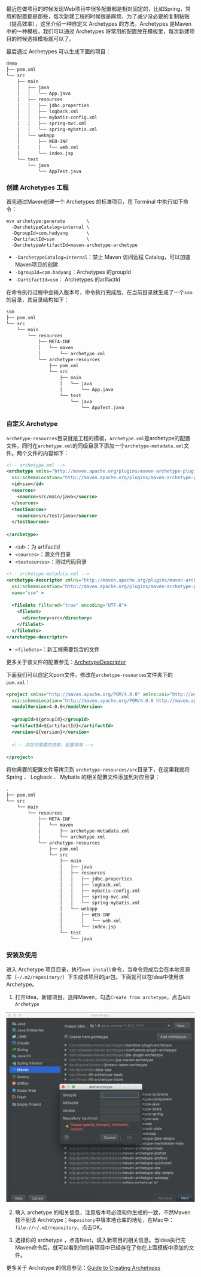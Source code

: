 
最近在做项目的时候发现Web项目中很多配置都是相对固定的，比如Spring，常用的配置都是那些，每次新建工程的时候很是麻烦，为了减少没必要的复制粘贴（提高效率），这里介绍一种自定义 Archetypes 的方法。Archetypes 是Maven中的一种模板，我们可以通过 Archetypes 将常用的配置放在模板里，每次新建项目的时候选择模板就可以了。

<!--more-->

最后通过 Archetypes 可以生成下面的项目：

```
demo
├── pom.xml
└── src
    ├── main
    │   ├── java
    │   │   └── App.java
    │   ├── resources
    │   │   ├── jdbc.properties
    │   │   ├── logback.xml
    │   │   ├── mybatis-config.xml
    │   │   ├── spring-mvc.xml
    │   │   └── spring-mybatis.xml
    │   └── webapp
    │       ├── WEB-INF
    │       │   └── web.xml
    │       └── index.jsp
    └── test
        └── java
            └── AppTest.java
```

### 创建 Archetypes 工程

首先通过Maven创建一个 Archetypes 的标准项目，在 Terminal 中执行如下命令：

```Shell
mvn archetype:generate        \
  -DarchetypeCatalog=internal \
  -DgroupId=com.hadyang       \
  -DartifactId=ssm            \
  -DarchetypeArtifactId=maven-archetype-archetype
```

  - `-DarchetypeCatalog=internal`：禁止 Maven 访问远程 Catalog，可以加速Maven项目的创建
  - `-DgroupId=com.hadyang`：Archetypes 的groupId
  - `-DartifactId=ssm`： Archetypes 的arifactId

在命令执行过程中会输入版本号，命令执行完成后，在当前目录就生成了一个`ssm`的目录，其目录结构如下：

```
ssm
├── pom.xml
└── src
    └── main
        └── resources
            ├── META-INF
            │   └── maven
            │       └── archetype.xml
            └── archetype-resources
                ├── pom.xml
                └── src
                    ├── main
                    │   └── java
                    │       └── App.java
                    └── test
                        └── java
                            └── AppTest.java
```

### 自定义 Archetype

`archetype-resources`目录就是工程的模板，`archetype.xml`是archetype的配置文件，同时在`archetype.xml`的同级目录下添加一个`archetype-metadata.xml`文件。两个文件的内容如下：

```xml
<!-- archetype.xml -->
<archetype xmlns="http://maven.apache.org/plugins/maven-archetype-plugin/archetype/1.0.0" xmlns:xsi="http://www.w3.org/2001/XMLSchema-instance"
  xsi:schemaLocation="http://maven.apache.org/plugins/maven-archetype-plugin/archetype/1.0.0 http://maven.apache.org/xsd/archetype-1.0.0.xsd">
  <id>ssm</id>
  <sources>
    <source>src/main/java</source>
  </sources>
  <testSources>
    <source>src/test/java</source>
  </testSources>

</archetype>
```

  - `<id>`：为 artifactId
  - `<sources>`：源文件目录
  - `<testsources>`：测试代码目录

```xml
<!-- archetype-metadata.xml -->
<archetype-descriptor xmlns="http://maven.apache.org/plugins/maven-archetype-plugin/archetype-descriptor/1.0.0" xmlns:xsi="http://www.w3.org/2001/XMLSchema-instance"
  xsi:schemaLocation="http://maven.apache.org/plugins/maven-archetype-plugin/archetype-descriptor/1.0.0 http://maven.apache.org/xsd/archetype-descriptor-1.0.0.xsd"
  name="ssm" >

  <fileSets filtered="true" encoding="UTF-8">
    <fileSet>
      <directory>src</directory>
    </fileSet>
  </fileSets>
</archetype-descriptor>
```

  - `<fileSets>`：新工程需要包含的文件

更多关于该文件的配置参见：[ArchetypeDescriptor](http://maven.apache.org/archetype/archetype-models/archetype-descriptor/archetype-descriptor.html)

下面我们可以自定义pom文件，修改在`archetype-resources`文件夹下的`pom.xml`：

```xml
<project xmlns="http://maven.apache.org/POM/4.0.0" xmlns:xsi="http://www.w3.org/2001/XMLSchema-instance"
  xsi:schemaLocation="http://maven.apache.org/POM/4.0.0 http://maven.apache.org/maven-v4_0_0.xsd">
  <modelVersion>4.0.0</modelVersion>

  <groupId>${groupId}</groupId>
  <artifactId>${artifactId}</artifactId>
  <version>${version}</version>

  <!-- 添加你需要的依赖、配置等等 -->

</project>
```

将你需要的配置文件等拷贝到 `archetype-resources/src`目录下，在这里我就将 Spring 、 Logback 、 Mybatis 的相关配置文件添加到对应目录：

```
.
├── pom.xml
└── src
    └── main
        └── resources
            ├── META-INF
            │   └── maven
            │       ├── archetype-metadata.xml
            │       └── archetype.xml
            └── archetype-resources
                ├── pom.xml
                └── src
                    ├── main
                    │   ├── java
                    │   ├── resources
                    │   │   ├── jdbc.properties
                    │   │   ├── logback.xml
                    │   │   ├── mybatis-config.xml
                    │   │   ├── spring-mvc.xml
                    │   │   └── spring-mybatis.xml
                    │   └── webapp
                    │       ├── WEB-INF
                    │       │   └── web.xml
                    │       └── index.jsp
                    └── test
                        └── java
```

### 安装及使用

进入 Archetype 项目目录，执行`mvn install`命令，当命令完成后会在本地资源库（`~/.m2/repository/`）下生成该项目的jar包。下面就可以在Idea中使用该 Archetype。

1. 打开Idea，新建项目，选择Maven，勾选`Create from archetype`，点击`Add Archetype`

  ![](idea-maven-archetypes-1.png)

2. 填入 archetype 的相关信息，注意版本号必须和你生成的一致，不然Maven找不到该 Archetype；`Repository`中填本地仓库的地址，在Mac中：`file://~/.m2/repository`，点击OK。

3. 选择你的 archetype ，点击Next，填入新项目的相关信息。当Idea执行完Maven命令后，就可以看到你的新项目中已经存在了你在上面模板中添加的文件。


更多关于 Archetype 的信息参见：[Guide to Creating Archetypes](https://maven.apache.org/guides/mini/guide-creating-archetypes.html)
